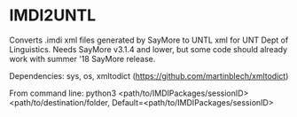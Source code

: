 # IMDI2UNTL

Converts .imdi xml files generated by SayMore to UNTL xml for UNT Dept of Linguistics. 
Needs SayMore v3.1.4 and lower, but some code should already work with summer '18 SayMore release.

Dependencies: sys, os, xmltodict (https://github.com/martinblech/xmltodict)

From command line: python3 <path/to/IMDIPackages/sessionID> <path/to/destination/folder, Default=<path/to/IMDIPackages/sessionID>
